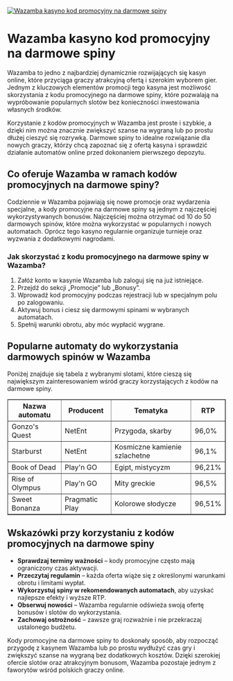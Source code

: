 [![Wazamba kasyno kod promocyjny na darmowe spiny](https://123-caf.pages.dev/gitsignup.png)](https://vrmoo.ru/Bt82HjjY)

<h1>Wazamba kasyno kod promocyjny na darmowe spiny</h1> <p>Wazamba to jedno z najbardziej dynamicznie rozwijających się kasyn online, które przyciąga graczy atrakcyjną ofertą i szerokim wyborem gier. Jednym z kluczowych elementów promocji tego kasyna jest możliwość skorzystania z kodu promocyjnego na darmowe spiny, które pozwalają na wypróbowanie popularnych slotów bez konieczności inwestowania własnych środków.</p>  <p>Korzystanie z kodów promocyjnych w Wazamba jest proste i szybkie, a dzięki nim można znacznie zwiększyć szanse na wygraną lub po prostu dłużej cieszyć się rozrywką. Darmowe spiny to idealne rozwiązanie dla nowych graczy, którzy chcą zapoznać się z ofertą kasyna i sprawdzić działanie automatów online przed dokonaniem pierwszego depozytu.</p>  <h2>Co oferuje Wazamba w ramach kodów promocyjnych na darmowe spiny?</h2> <p>Codziennie w Wazamba pojawiają się nowe promocje oraz wydarzenia specjalne, a kody promocyjne na darmowe spiny są jednym z najczęściej wykorzystywanych bonusów. Najczęściej można otrzymać od 10 do 50 darmowych spinów, które można wykorzystać w popularnych i nowych automatach. Oprócz tego kasyno regularnie organizuje turnieje oraz wyzwania z dodatkowymi nagrodami.</p>  <h3>Jak skorzystać z kodu promocyjnego na darmowe spiny w Wazamba?</h3> <ol>   <li>Załóż konto w kasynie Wazamba lub zaloguj się na już istniejące.</li>   <li>Przejdź do sekcji „Promocje” lub „Bonusy”.</li>   <li>Wprowadź kod promocyjny podczas rejestracji lub w specjalnym polu po zalogowaniu.</li>   <li>Aktywuj bonus i ciesz się darmowymi spinami w wybranych automatach.</li>   <li>Spełnij warunki obrotu, aby móc wypłacić wygrane.</li> </ol>  <h2>Popularne automaty do wykorzystania darmowych spinów w Wazamba</h2> <p>Poniżej znajduje się tabela z wybranymi slotami, które cieszą się największym zainteresowaniem wśród graczy korzystających z kodów na darmowe spiny.</p>  <table border="1" cellpadding="8" cellspacing="0" style="border-collapse:collapse; width:100%;">   <thead>     <tr>       <th>Nazwa automatu</th>       <th>Producent</th>       <th>Tematyka</th>       <th>RTP</th>     </tr>   </thead>   <tbody>     <tr>       <td>Gonzo's Quest</td>       <td>NetEnt</td>       <td>Przygoda, skarby</td>       <td>96,0%</td>     </tr>     <tr>       <td>Starburst</td>       <td>NetEnt</td>       <td>Kosmiczne kamienie szlachetne</td>       <td>96,1%</td>     </tr>     <tr>       <td>Book of Dead</td>       <td>Play'n GO</td>       <td>Egipt, mistycyzm</td>       <td>96,21%</td>     </tr>     <tr>       <td>Rise of Olympus</td>       <td>Play'n GO</td>       <td>Mity greckie</td>       <td>96,5%</td>     </tr>     <tr>       <td>Sweet Bonanza</td>       <td>Pragmatic Play</td>       <td>Kolorowe słodycze</td>       <td>96,51%</td>     </tr>   </tbody> </table>  <h2>Wskazówki przy korzystaniu z kodów promocyjnych na darmowe spiny</h2> <ul>   <li><strong>Sprawdzaj terminy ważności</strong> – kody promocyjne często mają ograniczony czas aktywacji.</li>   <li><strong>Przeczytaj regulamin</strong> – każda oferta wiąże się z określonymi warunkami obrotu i limitami wypłat.</li>   <li><strong>Wykorzystuj spiny w rekomendowanych automatach</strong>, aby uzyskać najlepsze efekty i wyższe RTP.</li>   <li><strong>Obserwuj nowości</strong> – Wazamba regularnie odświeża swoją ofertę bonusów i slotów do wykorzystania.</li>   <li><strong>Zachowaj ostrożność</strong> – zawsze graj rozważnie i nie przekraczaj ustalonego budżetu.</li> </ul>  <p>Kody promocyjne na darmowe spiny to doskonały sposób, aby rozpocząć przygodę z kasynem Wazamba lub po prostu wydłużyć czas gry i zwiększyć szanse na wygraną bez dodatkowych kosztów. Dzięki szerokiej ofercie slotów oraz atrakcyjnym bonusom, Wazamba pozostaje jednym z faworytów wśród polskich graczy online.</p>